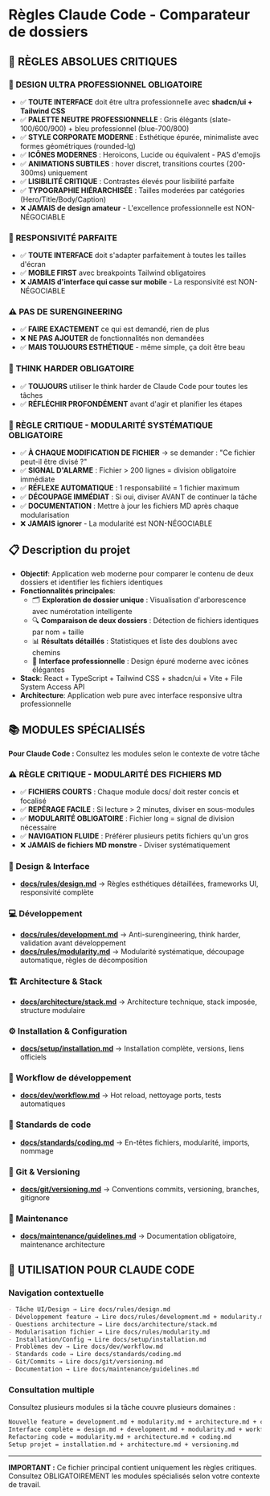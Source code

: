 # Règles Claude Code - Comparateur de dossiers

## 🎯 RÈGLES ABSOLUES CRITIQUES

### 🎯 DESIGN ULTRA PROFESSIONNEL OBLIGATOIRE
- ✅ **TOUTE INTERFACE** doit être ultra professionnelle avec **shadcn/ui + Tailwind CSS**
- ✅ **PALETTE NEUTRE PROFESSIONNELLE** : Gris élégants (slate-100/600/900) + bleu professionnel (blue-700/800)
- ✅ **STYLE CORPORATE MODERNE** : Esthétique épurée, minimaliste avec formes géométriques (rounded-lg)
- ✅ **ICÔNES MODERNES** : Heroicons, Lucide ou équivalent - PAS d'emojis
- ✅ **ANIMATIONS SUBTILES** : hover discret, transitions courtes (200-300ms) uniquement
- ✅ **LISIBILITÉ CRITIQUE** : Contrastes élevés pour lisibilité parfaite
- ✅ **TYPOGRAPHIE HIÉRARCHISÉE** : Tailles moderées par catégories (Hero/Title/Body/Caption)
- ❌ **JAMAIS de design amateur** - L'excellence professionnelle est NON-NÉGOCIABLE

### 📱 RESPONSIVITÉ PARFAITE 
- ✅ **TOUTE INTERFACE** doit s'adapter parfaitement à toutes les tailles d'écran
- ✅ **MOBILE FIRST** avec breakpoints Tailwind obligatoires
- ❌ **JAMAIS d'interface qui casse sur mobile** - La responsivité est NON-NÉGOCIABLE

### ⚠️ PAS DE SURENGINEERING
- ✅ **FAIRE EXACTEMENT** ce qui est demandé, rien de plus
- ❌ **NE PAS AJOUTER** de fonctionnalités non demandées
- ✅ **MAIS TOUJOURS ESTHÉTIQUE** - même simple, ça doit être beau

### 🧠 THINK HARDER OBLIGATOIRE
- ✅ **TOUJOURS** utiliser le think harder de Claude Code pour toutes les tâches
- ✅ **RÉFLÉCHIR PROFONDÉMENT** avant d'agir et planifier les étapes

### 🔄 RÈGLE CRITIQUE - MODULARITÉ SYSTÉMATIQUE OBLIGATOIRE
- ✅ **À CHAQUE MODIFICATION DE FICHIER** → se demander : "Ce fichier peut-il être divisé ?"
- ✅ **SIGNAL D'ALARME** : Fichier > 200 lignes = division obligatoire immédiate
- ✅ **RÉFLEXE AUTOMATIQUE** : 1 responsabilité = 1 fichier maximum
- ✅ **DÉCOUPAGE IMMÉDIAT** : Si oui, diviser AVANT de continuer la tâche
- ✅ **DOCUMENTATION** : Mettre à jour les fichiers MD après chaque modularisation
- ❌ **JAMAIS ignorer** - La modularité est NON-NÉGOCIABLE

## 📋 Description du projet
- **Objectif**: Application web moderne pour comparer le contenu de deux dossiers et identifier les fichiers identiques
- **Fonctionnalités principales**:
  - 🗂️ **Exploration de dossier unique** : Visualisation d'arborescence avec numérotation intelligente
  - 🔍 **Comparaison de deux dossiers** : Détection de fichiers identiques par nom + taille
  - 📊 **Résultats détaillés** : Statistiques et liste des doublons avec chemins
  - 🎯 **Interface professionnelle** : Design épuré moderne avec icônes élégantes
- **Stack**: React + TypeScript + Tailwind CSS + shadcn/ui + Vite + File System Access API
- **Architecture**: Application web pure avec interface responsive ultra professionnelle

## 📚 MODULES SPÉCIALISÉS

**Pour Claude Code :** Consultez les modules selon le contexte de votre tâche

### ⚠️ RÈGLE CRITIQUE - MODULARITÉ DES FICHIERS MD
- ✅ **FICHIERS COURTS** : Chaque module docs/ doit rester concis et focalisé
- ✅ **REPÉRAGE FACILE** : Si lecture > 2 minutes, diviser en sous-modules
- ✅ **MODULARITÉ OBLIGATOIRE** : Fichier long = signal de division nécessaire
- ✅ **NAVIGATION FLUIDE** : Préférer plusieurs petits fichiers qu'un gros
- ❌ **JAMAIS de fichiers MD monstre** - Diviser systématiquement

### 🎨 Design & Interface
- **[docs/rules/design.md](docs/rules/design.md)** → Règles esthétiques détaillées, frameworks UI, responsivité complète

### 💻 Développement
- **[docs/rules/development.md](docs/rules/development.md)** → Anti-surengineering, think harder, validation avant développement
- **[docs/rules/modularity.md](docs/rules/modularity.md)** → Modularité systématique, découpage automatique, règles de décomposition

### 🏗️ Architecture & Stack
- **[docs/architecture/stack.md](docs/architecture/stack.md)** → Architecture technique, stack imposée, structure modulaire

### ⚙️ Installation & Configuration
- **[docs/setup/installation.md](docs/setup/installation.md)** → Installation complète, versions, liens officiels

### 🔄 Workflow de développement
- **[docs/dev/workflow.md](docs/dev/workflow.md)** → Hot reload, nettoyage ports, tests automatiques

### 📝 Standards de code
- **[docs/standards/coding.md](docs/standards/coding.md)** → En-têtes fichiers, modularité, imports, nommage

### 🔀 Git & Versioning
- **[docs/git/versioning.md](docs/git/versioning.md)** → Conventions commits, versioning, branches, gitignore

### 🔧 Maintenance
- **[docs/maintenance/guidelines.md](docs/maintenance/guidelines.md)** → Documentation obligatoire, maintenance architecture

## 🚀 UTILISATION POUR CLAUDE CODE

### Navigation contextuelle
```markdown
- Tâche UI/Design → Lire docs/rules/design.md
- Développement feature → Lire docs/rules/development.md + modularity.md
- Questions architecture → Lire docs/architecture/stack.md
- Modularisation fichier → Lire docs/rules/modularity.md  
- Installation/Config → Lire docs/setup/installation.md
- Problèmes dev → Lire docs/dev/workflow.md
- Standards code → Lire docs/standards/coding.md
- Git/Commits → Lire docs/git/versioning.md
- Documentation → Lire docs/maintenance/guidelines.md
```

### Consultation multiple
Consultez plusieurs modules si la tâche couvre plusieurs domaines :
```markdown
Nouvelle feature = development.md + modularity.md + architecture.md + coding.md
Interface complète = design.md + development.md + modularity.md + workflow.md
Refactoring code = modularity.md + architecture.md + coding.md
Setup projet = installation.md + architecture.md + versioning.md
```

---
**IMPORTANT :** Ce fichier principal contient uniquement les règles critiques. Consultez OBLIGATOIREMENT les modules spécialisés selon votre contexte de travail.